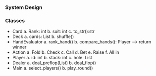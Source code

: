 ### System Design

### Classes

- Card
  a. Rank: int
  b. suit: int
  c. to_str():str
- Deck
  a. cards: List<Card>
  b. shuffle()
- HandEvaluator
  a. rank_hand()
  b. compare_hands(): Player --> return winner
- Action
  a. Fold
  b. Check
  c. Call
  d. Bet
  e. Raise
  f. All in
- Player
  a. id: int
  b. stack: int
  c. hole: List<Card>
- Dealer
  a. deal_preflop(List<Player>)
  b. deal_flop()
- Main
  a. select_players()
  b. play_round()
